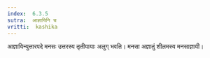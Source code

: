 ```yaml
---
index:  6.3.5
sutra:  आज्ञायिनि च
vritti:  kashika 
---
```


आज्ञायिन्युत्तारपदे मनसः उत्तरस्य तृतीयायाः अलुग् भवति। मनसा अज्ञातुं शीलमस्य मनसाज्ञायी।

